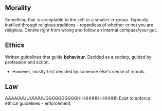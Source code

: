 ## Morality
Something that is acceptable to the self or a smaller in-group.
Typically instilled through religious traditions - regardless of whether or not you are religious. 
Denote right from wrong and follow an internal compass/your gut.
## Ethics
Written guidelines that guide **behaviour**.
Decided as a society, guided by profession and action. 
- However, mostly first decided by someone else's sense of morals. 
## Law
AAAAUUUUUUUUUGGGGGGGGGGHHHHHHHHHHHHh
Exist to enforce ethical guidelines - enforcement. 